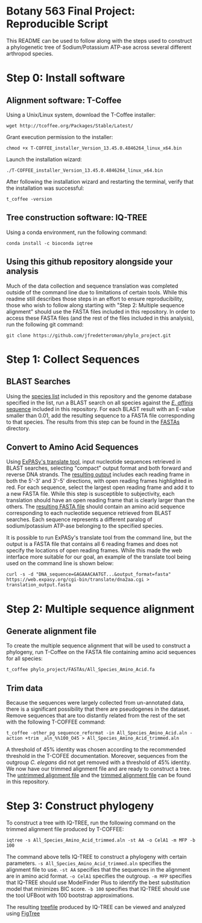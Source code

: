 # Botany 563 Final Project: Reproducible Script
This README can be used to follow along with the steps used to construct a phylogenetic tree of Sodium/Potassium ATP-ase across several different arthropod species. 

# Step 0: Install software

## Alignment software: T-Coffee

Using a Unix/Linux system, download the T-Coffee installer:

`wget http://tcoffee.org/Packages/Stable/Latest/ `

Grant execution permission to the installer:

`chmod +x T-COFFEE_installer_Version_13.45.0.4846264_linux_x64.bin`

Launch the installation wizard:

`./T-COFFEE_installer_Version_13.45.0.4846264_linux_x64.bin`

After following the installation wizard and restarting the terminal, verify that the installation was successful:

`t_coffee -version`

## Tree construction software: IQ-TREE

Using a conda environment, run the following command:

`conda install -c bioconda iqtree`

## Using this github repository alongside your analysis

Much of the data collection and sequence translation was completed outside of the command line due to limitations of certain tools. While this readme still describes those steps in an effort to ensure reproducibility, those who wish to follow along starting with "Step 2: Multiple sequence alignment" should use the FASTA files included in this repository. In order to access these FASTA files (and the rest of the files included in this analysis), run the following git command:

`git clone https://github.com/jfredetteroman/phylo_project.git`

# Step 1: Collect Sequences

## BLAST Searches

Using the [species list](https://github.com/jfredetteroman/phylo_project/blob/main/SpeciesList.md) included in this repository and the genome database specified in the list, run a BLAST search on all species against the [*E. affinis* sequence](https://github.com/jfredetteroman/phylo_project/blob/main/FASTAs/Eurytemora_affinis_BLAST_reference.fa) included in this repository. For each BLAST result with an E-value smaller than 0.01, add the resulting sequence to a FASTA file corresponding to that species. The results from this step can be found in the [FASTAs](https://github.com/jfredetteroman/phylo_project/tree/main/FASTAs) directory.

## Convert to Amino Acid Sequences

Using [ExPASy's translate tool](https://web.expasy.org/translate/), input nucleotide sequences retrieved in BLAST searches, selecting "compact" output format and both forward and reverse DNA strands. The [resulting output](https://www.dropbox.com/s/qp16x93l1y2w0ig/ExPASy_Result.png?dl=0) includes each reading frame in both the 5'-3' and 3'-5' directions, with open reading frames highlighted in red. For each sequence, select the largest open reading frame and add it to a new FASTA file. While this step is susceptible to subjectivity, each translation should have an open reading frame that is clearly larger than the others. The [resulting FASTA file](https://github.com/jfredetteroman/phylo_project/blob/main/FASTAs/All_Species_Amino_Acid.fa) should contain an amino acid sequence corresponding to each nucleotide sequence retrieved from BLAST searches. Each sequence represents a different paralog of sodium/potassium ATP-ase belonging to the specified species.

It is possible to run ExPASy's translate tool from the command line, but the output is a FASTA file that contains all 6 reading frames and does not specify the locations of open reading frames. While this made the web interface more suitable for our goal, an example of the translate tool being used on the command line is shown below:

`curl -s -d "DNA_sequence=GAGAAACAATGT...&output_format=fasta" https://web.expasy.org/cgi-bin/translate/dna2aa.cgi > translation_output.fasta`

# Step 2: Multiple sequence alignment

## Generate alignment file

To create the multiple sequence alignment that will be used to construct a phylogeny, run T-Coffee on the FASTA file containing amino acid sequences for all species:

`t_coffee phylo_project/FASTAs/All_Species_Amino_Acid.fa`

## Trim data

Because the sequences were largely collected from un-annotated data, there is a significant possibility that there are pseudogenes in the dataset. Remove sequences that are too distantly related from the rest of the set with the following T-COFFEE command:

`t_coffee -other_pg sequence_reformat -in All_Species_Amino_Acid.aln -action +trim _aln_%%100_O45 > All_Species_Amino_Acid_trimmed.aln`

A threshold of 45% identity was chosen according to the recommended threshold in the T-COFEE documentation. Moreover, sequences from the outgroup *C. elegans* did not get removed with a threshold of 45% identity. We now have our trimmed alignment file and are ready to construct a tree. The [untrimmed alignment file](https://github.com/jfredetteroman/phylo_project/blob/main/Alignment_Files/All_Species_Amino_Acid.aln) and the [trimmed alignment file](https://github.com/jfredetteroman/phylo_project/blob/main/Alignment_Files/All_Species_Amino_Acid_trimmed.aln) can be found in this repository.

# Step 3: Construct phylogeny

To construct a tree with IQ-TREE, run the following command on the trimmed alignment file produced by T-COFFEE:

`iqtree -s All_Species_Amino_Acid_trimmed.aln -st AA -o CelA1 -m MFP -b 100`

The command above tells IQ-TREE to construct a phylogeny with certain parameters. `-s All_Species_Amino_Acid_trimmed.aln` specifies the alignment file to use. `-st AA` specifies that the sequences in the alignment are in amino acid format. `-o CelA1` specifies the outgroup. `-m MFP` specifies that IQ-TREE should use ModelFinder Plus to identify the best substitution model that minimizes BIC score. `-b 100` specifies that IQ-TREE should use the tool UFBoot with 100 bootstrap approximations.

The resulting [treefile]() produced by IQ-TREE can be viewed and analyzed using [FigTree](http://tree.bio.ed.ac.uk/software/figtree/)
